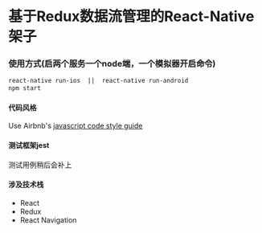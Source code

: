 # 基于Redux数据流管理的React-Native架子

### 使用方式(启两个服务一个node端，一个模拟器开启命令)
```bash
react-native run-ios  ||  react-native run-android
npm start
```

#### 代码风格

Use Airbnb's [javascript code style guide](https://github.com/airbnb/javascript)

#### 测试框架jest

测试用例稍后会补上

#### 涉及技术栈
  * React
  * Redux
  * React Navigation
